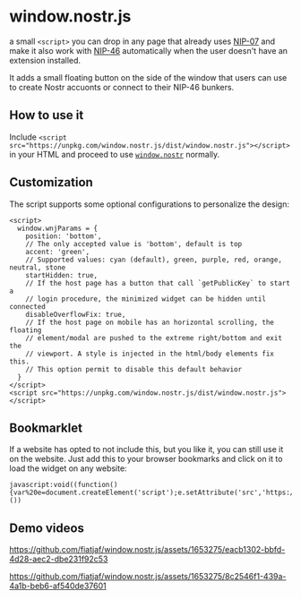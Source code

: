 # window.nostr.js

a small `<script>` you can drop in any page that already uses [NIP-07](https://nips.nostr.com/7) and make it also work with [NIP-46](https://nips.nostr.com/46) automatically when the user doesn't have an extension installed.

It adds a small floating button on the side of the window that users can use to create Nostr accuonts or connect to their NIP-46 bunkers.

## How to use it

Include `<script src="https://unpkg.com/window.nostr.js/dist/window.nostr.js"></script>` in your HTML and proceed to use [`window.nostr`](https://nips.nostr.com/7) normally.

## Customization
The script supports some optional configurations to personalize the design:

```
<script>
  window.wnjParams = {
    position: 'bottom',
    // The only accepted value is 'bottom', default is top
    accent: 'green',
    // Supported values: cyan (default), green, purple, red, orange, neutral, stone
    startHidden: true,
    // If the host page has a button that call `getPublicKey` to start a
    // login procedure, the minimized widget can be hidden until connected
    disableOverflowFix: true,
    // If the host page on mobile has an horizontal scrolling, the floating
    // element/modal are pushed to the extreme right/bottom and exit the
    // viewport. A style is injected in the html/body elements fix this.
    // This option permit to disable this default behavior
  }
</script>
<script src="https://unpkg.com/window.nostr.js/dist/window.nostr.js"></script>
```

## Bookmarklet

If a website has opted to not include this, but you like it, you can still use it on the website. Just add this to your browser bookmarks and click on it to load the widget on any website:

```
javascript:void((function(){var%20e=document.createElement('script');e.setAttribute('src','https://unpkg.com/window.nostr.js/dist/window.nostr.js');document.body.appendChild(e)})())
```

## Demo videos

https://github.com/fiatjaf/window.nostr.js/assets/1653275/eacb1302-bbfd-4d28-aec2-dbe231f92c53

https://github.com/fiatjaf/window.nostr.js/assets/1653275/8c2546f1-439a-4a1b-beb6-af540de37601

